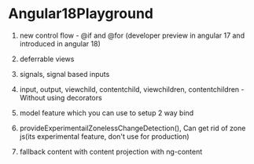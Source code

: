 # Angular18Playground

1) new control flow - @if and @for (developer preview in angular 17 and introduced in angular 18)

2) deferrable views

3) signals, signal based inputs

4) input, output, viewchild, contentchild, viewchildren, contentchildren - Without using decorators

5) model feature which you can use to setup 2 way bind

6) provideExperimentailZonelessChangeDetection(), Can get rid of zone js(its experimental feature, don't use for production)

7) fallback content with content projection with ng-content 